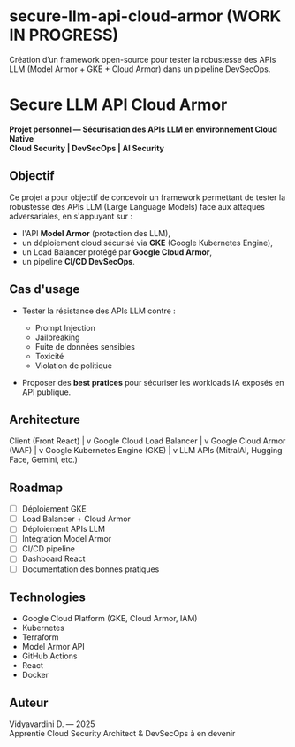 # secure-llm-api-cloud-armor (WORK IN PROGRESS)
Création d’un framework open-source pour tester la robustesse des APIs LLM (Model Armor + GKE + Cloud Armor) dans un pipeline DevSecOps.
# Secure LLM API Cloud Armor

**Projet personnel — Sécurisation des APIs LLM en environnement Cloud Native**  
**Cloud Security | DevSecOps | AI Security**

## Objectif 

Ce projet a pour objectif de concevoir un framework permettant de tester la robustesse des APIs LLM (Large Language Models) face aux attaques adversariales, en s'appuyant sur :
- l'API **Model Armor** (protection des LLM),
- un déploiement cloud sécurisé via **GKE** (Google Kubernetes Engine),
- un Load Balancer protégé par **Google Cloud Armor**,
- un pipeline **CI/CD DevSecOps**.

## Cas d'usage

- Tester la résistance des APIs LLM contre :
  - Prompt Injection
  - Jailbreaking
  - Fuite de données sensibles
  - Toxicité
  - Violation de politique

- Proposer des **best pratices** pour sécuriser les workloads IA exposés en API publique.

## Architecture 

Client (Front React)
        |
        v
Google Cloud Load Balancer
        |
        v
Google Cloud Armor (WAF)
        |
        v
Google Kubernetes Engine (GKE)
        |
        v
LLM APIs (MitralAI, Hugging Face, Gemini, etc.)



## Roadmap

- [ ] Déploiement GKE
- [ ] Load Balancer + Cloud Armor
- [ ] Déploiement APIs LLM
- [ ] Intégration Model Armor
- [ ] CI/CD pipeline
- [ ] Dashboard React
- [ ] Documentation des bonnes pratiques

## Technologies

- Google Cloud Platform (GKE, Cloud Armor, IAM)
- Kubernetes
- Terraform
- Model Armor API
- GitHub Actions
- React
- Docker



## Auteur

Vidyavardini D. — 2025  
Apprentie Cloud Security Architect & DevSecOps à en devenir

